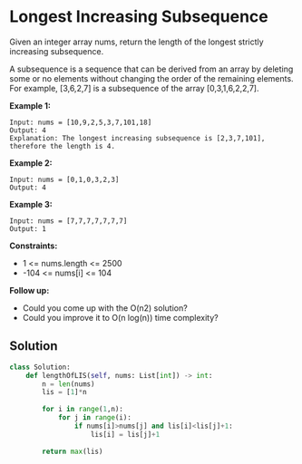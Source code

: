 <h1>Longest Increasing Subsequence</h1>

<p>
Given an integer array nums, return the length of the longest strictly increasing subsequence.

A subsequence is a sequence that can be derived from an array by deleting some or no elements without changing the order of the remaining elements. For example, [3,6,2,7] is a subsequence of the array [0,3,1,6,2,2,7].

</p>

<b>Example 1:</b>

    Input: nums = [10,9,2,5,3,7,101,18]
    Output: 4
    Explanation: The longest increasing subsequence is [2,3,7,101], therefore the length is 4.
    
<b>Example 2:</b>

    Input: nums = [0,1,0,3,2,3]
    Output: 4
    
<b>Example 3:</b>

    Input: nums = [7,7,7,7,7,7,7]
    Output: 1

<b>Constraints:</b>

- 1 <= nums.length <= 2500
- -104 <= nums[i] <= 104

<b>Follow up:</b>

- Could you come up with the O(n2) solution?
- Could you improve it to O(n log(n)) time complexity?

<h2>Solution</h2>

```python
class Solution:
    def lengthOfLIS(self, nums: List[int]) -> int:
        n = len(nums)
        lis = [1]*n
        
        for i in range(1,n):
            for j in range(i):
                if nums[i]>nums[j] and lis[i]<lis[j]+1:
                    lis[i] = lis[j]+1
        
        return max(lis)
```
